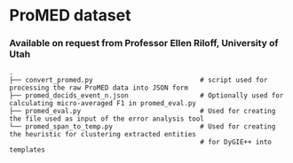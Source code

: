 # ProMED dataset

### Available on request from Professor Ellen Riloff, University of Utah
    .
    ├── convert_promed.py                           # script used for processing the raw ProMED data into JSON form        
    ├── promed_docids_event_n.json                  # Optionally used for calculating micro-averaged F1 in promed_eval.py
    ├── promed_eval.py                              # Used for creating the file used as input of the error analysis tool
    └── promed_span_to_temp.py                      # Used for creating the heuristic for clustering extracted entities 
                                                    # for DyGIE++ into templates
